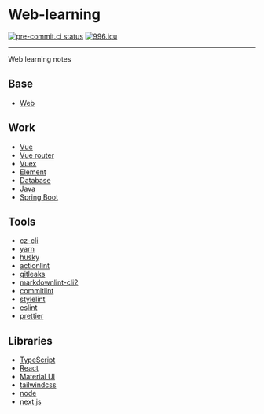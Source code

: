# Web-learning

[![pre-commit.ci status](https://results.pre-commit.ci/badge/github/TerakomariGandesblood/Web-learning/main.svg)](https://results.pre-commit.ci/latest/github/TerakomariGandesblood/Web-learning/main)
[![996.icu](https://img.shields.io/badge/link-996.icu-red.svg)](https://996.icu)

---

Web learning notes

## Base

- [Web](https://developer.mozilla.org/zh-CN/docs/Learn/Getting_started_with_the_web)

## Work

- [Vue](https://v2.cn.vuejs.org/v2/guide/)
- [Vue router](https://v3.router.vuejs.org/zh/guide/)
- [Vuex](https://v3.vuex.vuejs.org/zh/)
- [Element](https://element.eleme.cn/#/zh-CN/component)
- [Database](http://www.cyc2018.xyz/数据库/)
- [Java](http://www.cyc2018.xyz/Java/)
- [Spring Boot](https://springdoc.cn/spring-boot/)

## Tools

- [cz-cli](https://github.com/commitizen/cz-cli)
- [yarn](https://github.com/yarnpkg/berry)
- [husky](https://github.com/typicode/husky)
- [actionlint](https://github.com/rhysd/actionlint)
- [gitleaks](https://github.com/zricethezav/gitleaks)
- [markdownlint-cli2](https://github.com/DavidAnson/markdownlint-cli2)
- [commitlint](https://github.com/conventional-changelog/commitlint)
- [stylelint](https://github.com/stylelint/stylelint)
- [eslint](https://github.com/eslint/eslint)
- [prettier](https://github.com/prettier/prettier)

## Libraries

- [TypeScript](https://www.typescriptlang.org/docs/handbook/intro.html)
- [React](https://zh-hans.reactjs.org/docs/getting-started.html)
- [Material UI](https://mui.com/zh/material-ui/getting-started/overview/)
- [tailwindcss](https://tailwindcss.com/docs/installation)
- [node](https://nodejs.dev/en/learn/)
- [next.js](https://nextjs.org/docs/getting-started)
